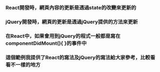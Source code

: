 ### React開發時，網頁內容的更新是透過state的改變來更新的
### jQuery開發時，網頁的更新是透過jQuery提供的方法來更新
### 在React中，如果會用到jQuery的程式一般都是寫在componentDidMount(){ }的事件中

### 這個範例我提供了React的寫法及jQuery的寫法給大家參考，比較看看不一樣的地方